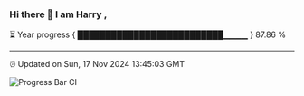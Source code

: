 ### Hi there 👋 I am Harry , 

⏳ Year progress { ██████████████████████████▁▁▁▁ } 87.86 %

---

⏰ Updated on Sun, 17 Nov 2024 13:45:03 GMT

![Progress Bar CI](https://github.com/duykhang68/duykhang68/workflows/Progress%20Bar%20CI/badge.svg)
